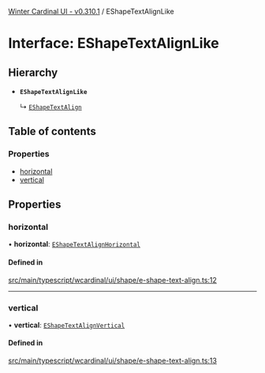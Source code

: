 [Winter Cardinal UI - v0.310.1](../index.md) / EShapeTextAlignLike

# Interface: EShapeTextAlignLike

## Hierarchy

- **`EShapeTextAlignLike`**

  ↳ [`EShapeTextAlign`](EShapeTextAlign.md)

## Table of contents

### Properties

- [horizontal](EShapeTextAlignLike.md#horizontal)
- [vertical](EShapeTextAlignLike.md#vertical)

## Properties

### horizontal

• **horizontal**: [`EShapeTextAlignHorizontal`](../index.md#eshapetextalignhorizontal-1)

#### Defined in

[src/main/typescript/wcardinal/ui/shape/e-shape-text-align.ts:12](https://github.com/winter-cardinal/winter-cardinal-ui/blob/v0.310.1/src/main/typescript/wcardinal/ui/shape/e-shape-text-align.ts#L12)

___

### vertical

• **vertical**: [`EShapeTextAlignVertical`](../index.md#eshapetextalignvertical-1)

#### Defined in

[src/main/typescript/wcardinal/ui/shape/e-shape-text-align.ts:13](https://github.com/winter-cardinal/winter-cardinal-ui/blob/v0.310.1/src/main/typescript/wcardinal/ui/shape/e-shape-text-align.ts#L13)
